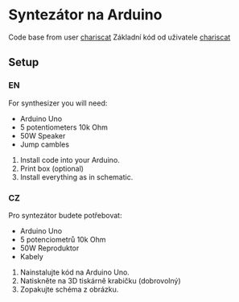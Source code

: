# Syntezátor na Arduino

Code base from user [chariscat](https://projecthub.arduino.cc/chariscat/building-the-auduino-synthesiser-arduino-based-diy-synth-7b8545)
Základní kód od uživatele [chariscat](https://projecthub.arduino.cc/chariscat/building-the-auduino-synthesiser-arduino-based-diy-synth-7b8545)

## Setup

### EN

For synthesizer you will need:
- Arduino Uno
- 5 potentiometers 10k Ohm
- 50W Speaker
- Jump cambles

1. Install code into your Arduino.
2. Print box (optional)
3. Install everything as in schematic.

### CZ

Pro syntezátor budete potřebovat:
- Arduino Uno
- 5 potenciometrů 10k Ohm
- 50W Reproduktor
- Kabely

1. Nainstalujte kód na Arduino Uno.
2. Natiskněte na 3D tiskárně krabičku (dobrovolný)
3. Zopakujte schéma z obrázku.
